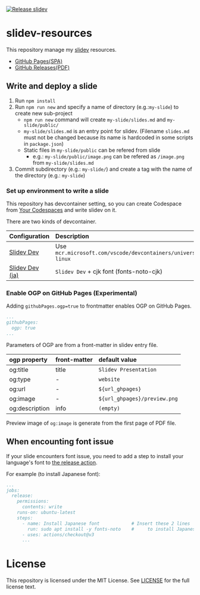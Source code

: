 [![Release slidev](https://github.com/kaakaa/slidev-resources/actions/workflows/release.yaml/badge.svg)](https://github.com/kaakaa/slidev-resources/actions/workflows/release.yaml)
# slidev-resources

This repository manage my [slidev](https://sli.dev/) resources.

* [GitHub Pages(SPA)](https://kaakaa.github.io/slidev-resources)
* [GitHub Releases(PDF)](https://github.com/kaakaa/slidev-resources/releases)

## Write and deploy a slide
1. Run `npm install`
2. Run `npm run new` and specify a name of directory (e.g.:`my-slide`) to create new sub-project
   * `npm run new` command will create `my-slide/slides.md` and `my-slide/public/`
   * `my-slide/slides.md` is an entry point for slidev. (Filename `slides.md` must not be changed because its name is hardcoded in some scripts in `package.json`)
   * Static files in `my-slide/public` can be refered from slide
     * e.g.: `my-slide/public/image.png` can be refered as `/image.png` from `my-slide/slides.md`
3. Commit subdirectory (e.g.: `my-slide/`) and create a tag with the name of the directory (e.g.: `my-slide`)

### Set up environment to write a slide

This repository has devcontainer setting, so you can create Codespace from [Your Codespaces](https://github.com/kaakaa/slidev-resources/codespaces) and write slidev on it.

There are two kinds of devcontainer.

| Configuration   | Description |
|:----------------|:------------|
| [Slidev Dev](./.devcontainer/devcontainer.json)  | Use `mcr.microsoft.com/vscode/devcontainers/universal:2-linux` |
| [Slidev Dev (ja)](./.devcontainer/slidev-dev-ja) | `Slidev Dev` + cjk font (fonts-noto-cjk) |

### Enable OGP on GitHub Pages (Experimental)

Adding `githubPages.ogp=true` to frontmatter enables OGP on GitHub Pages.

```yaml
...
githubPages:
  ogp: true
...
```

Parameters of OGP are from a front-matter in slidev entry file.

| ogp property   | front-matter | default value |
|:---------------|:-------------|:--------------|
| og:title       | title        | `Slidev Presentation` |
| og:type        | -            | `website`     |
| og:url         | -            | `${url_ghpages}`      |
| og:image       | -            | `${url_ghpages}/preview.png` |
| og:description | info         | `(empty)`     |

Preview image of `og:image` is generate from the first page of PDF file.

## When encounting font issue
If your slide encounters font issue, you need to add a step to install your language's font to [the release action](./.github/workflows/release.yaml).

For example (to install Japanese font):
```yaml
...
jobs:
  release:
    permissions:
      contents: write
    runs-on: ubuntu-latest
    steps:
      - name: Install Japanese font            # Insert these 2 lines
        run: sudo apt install -y fonts-noto    #     to install Japanese font
      - uses: actions/checkout@v3
      ...
```
# License

This repository is licensed under the MIT License. See [LICENSE](LICENSE) for the full license text.
